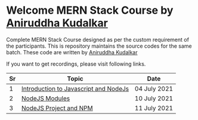 # Welcome MERN Stack Course by [Aniruddha Kudalkar](https://aniruddhakudalkar.com) 

Complete MERN Stack Course designed as per the custom requirement of the participants. This is repository maintains the source codes for the same batch. These code are written by [Aniruddha Kudalkar](https://aniruddhakudalkar.com) 

If you want to get recordings, please visit following links.

| Sr | Topic | Date |
| --- | --- | --- |
| 1 | [Introduction to Javascript and NodeJs](https://youtu.be/e-QRf5arhGQ) | 04 July 2021 |
| 2 | [NodeJS Modules](https://youtu.be/Hj-y5aFaqO4) | 10 July 2021 |
| 3 | [NodeJS Project and NPM](https://youtu.be/GVALzhAFL0o) | 11 July 2021 |

